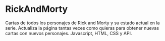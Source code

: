 # RickAndMorty
Cartas de todos los personajes de Rick and Morty y su estado actual en la serie. Actualiza la página tantas veces como quieras para obtener nuevas cartas con nuevos personajes.
Javascript, HTML, CSS y API.
